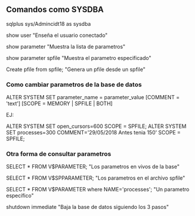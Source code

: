 ## Comandos como SYSDBA

sqlplus sys/Admincidt18 as sysdba

show user
"Enseña el usuario conectado"

show parameter
"Muestra la lista de parametros"

show parameter spfile
"Muestra el parametro especificado"

Create pfile from spfile;
"Genera un pfile desde un spfile"

### Como cambiar parametros de la base de datos
ALTER SYSTEM SET parameter_name = parameter_value [COMMENT = 'text'] [SCOPE = MEMORY  |  SPFILE  |  BOTH]

EJ:

ALTER SYSTEM SET open_cursors=600 SCOPE = SPFILE;
ALTER SYSTEM SET processes=300 COMMENT='29/05/2018 Antes tenia 150' SCOPE = SPFILE;

### Otra forma de consultar parametros
SELECT * FROM V$PARAMETER;
"Los parametros en vivos de la base"

SELECT * FROM V$SPPARAMETER;
"Los parametros en el archivo spfile"

SELECT * FROM V$PARAMETER where NAME='processes'; 
"Un parametro específico"

shutdown immediate
"Baja la base de datos siguiendo los 3 pasos"

